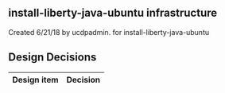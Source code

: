 ## install-liberty-java-ubuntu infrastructure

Created 6/21/18 by ucdpadmin. for install-liberty-java-ubuntu


## Design Decisions
| Design item                | Decision|
| :----------------------------------- | :--------------------------------------------------------------------------------|
